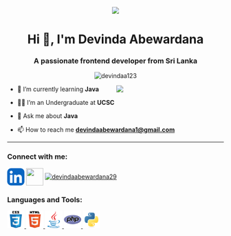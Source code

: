 <p align="center" ><img  src = "https://github.com/7oSkaaa/7oSkaaa/blob/main/Images/about_me.gif?raw=true" width = 80px></p>
<h1 align="center">Hi 👋, I'm Devinda Abewardana</h1>
<h3 align="center">A passionate frontend developer from Sri Lanka</h3>

<p align="center"> <img src="https://komarev.com/ghpvc/?username=devindaa123&label=Profile%20views&color=0e75b6&style=flat" alt="devindaa123" /> </p>


<picture> <img align="right" src="https://github.com/7oSkaaa/7oSkaaa/blob/main/Images/Right_Side.gif?raw=true" width = 250px></picture>

- 🌱 I’m currently learning **Java**

- 🧑‍🎓 I’m an Undergraduate at **UCSC**

- 💬 Ask me about **Java**

- 📫 How to reach me **devindaabewardana1@gmail.com**

---
<h3 align="left">Connect with me:</h3>
<p align="left">
<a href="https://linkedin.com/in/devinda-abewardana-04671b354" target="blank"><img align="center" src="https://github.com/tandpfun/skill-icons/blob/main/icons/LinkedIn.svg" alt="devinda-abewardana-04671b354" height="40" width="40" /></a>
<a href="https://fb.com/" target="blank"><img align="center" src="https://raw.githubusercontent.com/rahuldkjain/github-profile-readme-generator/master/src/images/icons/Social/facebook.svg" alt="" height="40" width="40" /></a>
<a href="https://instagram.com/devindaabewardana29" target="blank"><img align="center" src="https://www.edigitalagency.com.au/wp-content/uploads/new-Instagram-icon-png-full-colour.png" alt="devindaabewardana29" height="40" width="40" /></a>
</p>


<h3 align="left">Languages and Tools:</h3>
<p align="left"> <a href="https://www.w3schools.com/css/" target="_blank" rel="noreferrer"> <img src="https://raw.githubusercontent.com/devicons/devicon/master/icons/css3/css3-original-wordmark.svg" alt="css3" width="40" height="40"/> </a> <a href="https://www.w3.org/html/" target="_blank" rel="noreferrer"> <img src="https://raw.githubusercontent.com/devicons/devicon/master/icons/html5/html5-original-wordmark.svg" alt="html5" width="40" height="40"/> </a> <a href="https://www.java.com" target="_blank" rel="noreferrer"> <img src="https://raw.githubusercontent.com/devicons/devicon/master/icons/java/java-original.svg" alt="java" width="40" height="40"/> </a> <a href="https://www.php.net" target="_blank" rel="noreferrer"> <img src="https://raw.githubusercontent.com/devicons/devicon/master/icons/php/php-original.svg" alt="php" width="40" height="40"/> </a> <a href="https://www.python.org" target="_blank" rel="noreferrer"> <img src="https://raw.githubusercontent.com/devicons/devicon/master/icons/python/python-original.svg" alt="python" width="40" height="40"/> </a> </p>
